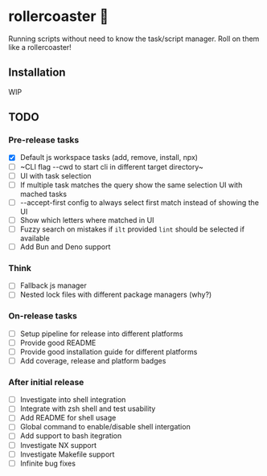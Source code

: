 # rollercoaster :roller_coaster:

Running scripts without need to know the task/script manager. Roll on them like a rollercoaster!

## Installation

WIP

## TODO

### Pre-release tasks

- [x] Default js workspace tasks (add, remove, install, npx)
- [ ] ~CLI flag --cwd to start cli in different target directory~
- [ ] UI with task selection
- [ ] If multiple task matches the query show the same selection UI with mached tasks
- [ ] --accept-first config to always select first match instead of showing the UI
- [ ] Show which letters where matched in UI
- [ ] Fuzzy search on mistakes if `ilt` provided `lint` should be selected if available
- [ ] Add Bun and Deno support

### Think

- [ ] Fallback js manager
- [ ] Nested lock files with different package managers (why?)

### On-release tasks

- [ ] Setup pipeline for release into different platforms
- [ ] Provide good README
- [ ] Provide good installation guide for different platforms
- [ ] Add coverage, release and platform badges

### After initial release

- [ ] Investigate into shell integration
- [ ] Integrate with zsh shell and test usability
- [ ] Add README for shell usage
- [ ] Global command to enable/disable shell intergation
- [ ] Add support to bash itegration
- [ ] Investigate NX support
- [ ] Investigate Makefile support
- [ ] Infinite bug fixes